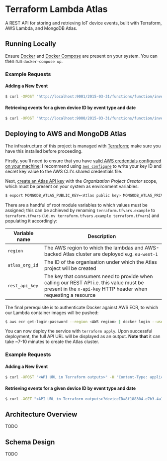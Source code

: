 # Terraform Lambda Atlas

A REST API for storing and retrieving IoT device events, built with Terraform, AWS Lambda, and MongoDB Atlas.

## Running Locally

Ensure [Docker](https://docs.docker.com/get-docker/) and [Docker Compose](https://docs.docker.com/compose/install/) are present on your system. You can then run `docker-compose up`.

### Example Requests

#### Adding a New Event

```sh
$ curl -XPOST "http://localhost:9001/2015-03-31/functions/function/invocations" -d '{ "body": "{ \"date\": \"'$(date --iso-8601=seconds --utc)'\", \"deviceID\": \"8f188304-e7b3-4a16-a243-b9470468478a\", \"eventType\": \"temp_celcius\", \"value\": 4 }" }'
```

#### Retrieving events for a given device ID by event type and date

```sh
$ curl -XPOST "http://localhost:9000/2015-03-31/functions/function/invocations" -d '{ "queryStringParameters": { "deviceID": "8f188304-e7b3-4a16-a243-b9470468478a", "date": "'$(date --iso-8601=date --utc)'", "eventType": "temp_celcius" } }'
```

## Deploying to AWS and MongoDB Atlas

The infrastructure of this project is managed with [Terraform](https://www.terraform.io/); make sure you have this installed before proceeding.

Firstly, you'll need to ensure that you have [valid AWS credentials configured on your machine](https://registry.terraform.io/providers/hashicorp/aws/latest/docs#authentication); I recommend using [`aws configure`](https://docs.aws.amazon.com/cli/latest/reference/configure/) to write your key ID and secret key value to the AWS CLI's shared credentials file.

Next, [create an Atlas API key](https://docs.atlas.mongodb.com/configure-api-access/#programmatic-api-keys) with the _Organization Project Creator_ scope, which must be present on your system as environment variables:

```sh
$ export MONGODB_ATLAS_PUBLIC_KEY=<Atlas public key> MONGODB_ATLAS_PRIVATE_KEY=<Atlas private key>
```

There are a handful of root module variables to which values must be assigned; this can be achieved by renaming `terraform.tfvars.example` to `terraform.tfvars` (i.e. `mv terraform.tfvars.example terraform.tfvars`) and populating it accordingly:

| Variable name  | Description |
|----------------|-------------|
| `region`       | The AWS region to which the lambdas and AWS-backed Atlas cluster are deployed e.g. `eu-west-1` |
| `atlas_org_id` | The ID of the organisation under which the Atlas project will be created |
| `rest_api_key` | The key that consumers need to provide when calling our REST API i.e. this value must be present in the `x-api-key` HTTP header when requesting a resource |

The final prerequisite is to authenticate Docker against AWS ECR, to which our Lambda container images will be pushed:

```sh
$ aws ecr get-login-password --region <AWS region> | docker login --username AWS --password-stdin <AWS account ID>.dkr.ecr.<AWS region>.amazonaws.com
```

You can now deploy the service with `terraform apply`. Upon successful deployment, the full API URL will be displayed as an output. **Note that** it can take ~7-10 minutes to create the Atlas cluster.

### Example Requests

#### Adding a New Event

```sh
$ curl -XPOST "<API URL in Terraform outputs>" -H "Content-Type: application/json" -H "x-api-key: <value provided to rest_api_key Terraform variable>" -d '{"date":"'$(date --iso-8601=seconds --utc)'","deviceID":"8f188304-e7b3-4a16-a243-b9470468478a","eventType":"temp_celcius","value":3}'
```

#### Retrieving events for a given device ID by event type and date

```sh
$ curl -XGET "<API URL in Terraform outputs>?deviceID=8f188304-e7b3-4a16-a243-b9470468478a&eventType=temp_celcius&date=$(date --iso-8601=date --utc)" -H "Content-Type: application/json" -H "x-api-key: <value provided to rest_api_key Terraform variable>"
```

## Architecture Overview

TODO

## Schema Design

TODO
